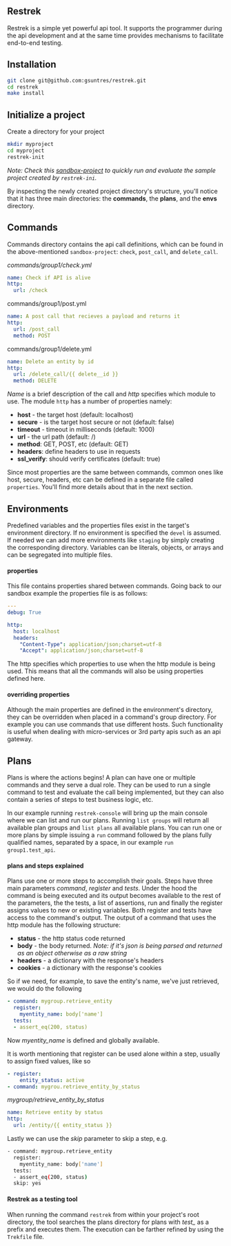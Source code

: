 ## Restrek 

Restrek is a simple yet powerful api tool. It supports the programmer during the api development and at the same time provides mechanisms to facilitate end-to-end testing.



## Installation

```bash
git clone git@github.com:gsuntres/restrek.git
cd restrek
make install
```



## Initialize a project

Create a directory for your project



```bash
mkdir myproject
cd myproject
restrek-init
```

*Note: Check this [sandbox-project](https://github.com/gsuntres/restrek-sandbox-project) to quickly run and evaluate the sample project created by `restrek-ini`.*

 By inspecting the newly created project directory's structure, you'll notice that  it has three main directories: the **commands**, the **plans**, and the **envs** directory.



## Commands

Commands directory contains the api call definitions, which can be found in the above-mentioned `sandbox-project`:  `check`,  `post_call`, and `delete_call`.



*commands/group1/check.yml*

```yaml
name: Check if API is alive
http: 
  url: /check
```



commands/group1/post.yml

```yaml
name: A post call that recieves a payload and returns it
http: 
  url: /post_call
  method: POST
```



commands/group1/delete.yml

```yaml
name: Delete an entity by id
http: 
  url: /delete_call/{{ delete__id }}
  method: DELETE
```



*Name* is a brief description of the call and *http* specifies which module to use. The module `http` has a number of properties namely:

* **host** - the target host (default: localhost)
* **secure** - is the target host secure or not (default: false)
* **timeout** - timeout in milliseconds (default: 1000)
* **url** - the url path (default: /)
* **method**: GET, POST, etc (default: GET)
* **headers**: define headers to use in requests
* **ssl_verify**: should verify certificates (default: true)

Since most properties are the same between commands, common ones like host, secure, headers, etc can be defined in a separate file called  `properties`. You'll find more details about that in the next section.



## Environments

Predefined variables and the properties files exist in the target's environment directory. If no environment is specified the `devel` is assumed. If needed we can add more environments like `staging` by simply creating the corresponding directory. Variables can be literals, objects, or arrays and can be segregated into multiple files.

#### properties

This file contains properties shared between commands. Going back to our sandbox example the properties file is as follows:

```yaml
---
debug: True

http:
  host: localhost
  headers:
    "Content-Type": application/json;charset=utf-8
    "Accept": application/json;charset=utf-8
```



The http specifies which properties to use when the http module is being used.  This means that all the commands will also be using properties defined here.



#### overriding properties

Although the main properties are defined in the environment's directory, they can be overridden when placed in a command's group directory. For example you can use commands that use different hosts. Such functionality is useful when dealing with micro-services or 3rd party apis such as an api gateway.



## Plans

Plans is where the actions begins! A plan can have one or multiple commands and they serve a dual role. They can be used to run a single command to test and evaluate the call being implemented, but they can also contain a series of steps to test business logic, etc.

In our example running `restrek-console` will bring up the main console where we can list and run our plans. Running `list groups` will return all available plan groups and `list plans` all available plans. You can run one or more plans by simple issuing a `run` command followed by the plans fully qualified names, separated by a space, in our example `run group1.test_api`.



#### plans and steps explained

Plans use one or more steps to accomplish their goals. Steps have three main parameters *command*, *register* and *tests*. Under the hood the command is being executed and its output becomes available to the rest of the parameters, the the tests, a list of assertions, run and finally the register assigns values to new or existing variables. Both register and tests have access to the command's output. The output of a command that uses the http module has the following structure:

* **status** - the http status code returned
* **body** - the body returned. *Note: if it's json is being parsed and returned as an object otherwise as a raw string*
* **headers** - a dictionary with the response's headers
* **cookies** - a dictionary with the response's cookies





So if we need, for example, to save the entity's name, we've just retrieved, we would do the following

```yaml
- command: mygroup.retrieve_entity
  register:
    myentity_name: body['name']
  tests:
  - assert_eq(200, status)
```



Now *myentity_name* is defined and globally available.



It is worth mentioning that register can be used alone within a step, usually to assign fixed values, like so

```yaml
- register:
    entity_status: active
- command: mygrou.retrieve_entity_by_status
```



*mygroup/retrieve_entity_by_status*

```yaml
name: Retrieve entity by status
http:
  url: /entity/{{ entity_status }}
```



Lastly we can use the *skip* parameter to skip a step, e.g.

```bash
- command: mygroup.retrieve_entity
  register:
    myentity_name: body['name']
  tests:
  - assert_eq(200, status)
  skip: yes
```



#### Restrek as a testing tool

When running the command `restrek` from within your project's root directory, the tool searches the plans directory for plans with *test_* as a prefix and executes them. The execution can be farther refined by using the `Trekfile` file.
